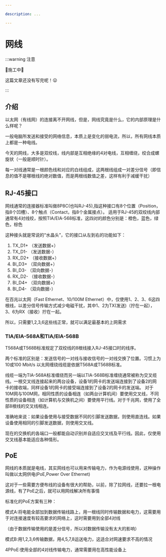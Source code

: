 ```yaml
---

description: ...

---
```


# 网线

:::warning 注意

🚧施工中🚧

这篇文章还没有写完呢！😛

:::

## 介绍
以太网（有线网）的连接离不开网线，但是，网线究竟是什么，它的内部原理是什么样呢？

一般电脑所发送和接受的网络信息，本质上是变化的弱电流，所以，所有网线本质上都是一种电线。

今天的网线，大多是双绞线，线内部是互相绝缘的4对电线，互相缠绕，绞合成螺旋状（一般是顺时针）。

每一对线通常是一根颜色线和对应的白线组成，这两根线组成一对差分信号（即信息的值不是哪根线的绝对数值，而是两根线数值之差，这样有利于减缓干扰）


## RJ-45接口
网线通常的连接器标准叫做8P8C(也叫RJ-45),指这种接口有8个位置（Position，指8个凹槽）、8个触点（Contact，指8个金属接点）。 适用于RJ-45的双绞线内部通常有4对线绞，按照TIA/EIA-568标准，这四对的颜色分别是：橙色，蓝色，绿色，棕色

这种接头就是常说的“水晶头”，它的接口从左到右的功能如下：

1. TX_D1+ （发送数据+）
2. TX_D1- （发送数据-）
3. RX_D2+ （接收数据+）
4. BI_D3+ （双向数据+）
5. BI_D3- （双向数据-）
6. RX_D2- （接收数据-）
7. BI_D4+ （双向数据+）
8. BI_D4- （双向数据-）

在百兆以太网（Fast Ethernet、10/100M Ethernet）中，仅使用1、2、3、6这四根线，以差分信号传输方式减少电磁干扰，其中1、2为TX(发送)（拧在一起），3、6为RX（接收）拧在一起。

所以，只需要1,2,3,6这些线正常，就可以满足最基本的上网需求
### TIA/EIA-568A和TIA/EIA-568B
T568A或T568B标准规定了双绞线的8根线接入RJ-45接口时的线序。

两个标准的区别是：发送信号的一对线与接收信号的一对线交换了位置。习惯上为10或100 Mbit/s 以太网缠绕线缆是依据T568A或T568B标准。

线缆一端为TIA-568A标准缠绕而另一端以TIA-568B标准缠绕通常被称为交叉缆线。一根交叉线连接起来的两台设备，设备1的网卡的发送端连接到了设备2的网卡的接收端，同样设备1的网卡的接受端连接到了设备2的网卡的发送端。
对于10M网与100M网，相同性质的设备相连（如两台计算机间）要使用交叉线，不同性质的设备相连（如计算机与交换机之间）要使用平行线。对于千兆网，使用了全部8根线的交叉线相连。

准确地来说：如果设备使用与接受数据不同的引脚发送数据，则使用直连线。如果设备使用相同的引脚发送数据，则使用交叉线。

现在的交换机的各端口一般都能自动识别并自适应交叉线及平行线。因此，仅使用交叉线基本能适应各种情形。
## PoE
网线的本质就是电线，其实网线也可以用来传输电力，作为电源线使用，这种操作叫做以太网供电(PoE,Power Over Ethernet)

这对于一些需要方便布线的设备有很大的帮助，以前，除了拉网线，还要拉一根电源线，有了PoE之后，就可以用网线解决所有事情

标准化的PoE方案有三种：

模式A:将电能全部加到数据传输线路上，用一根线同时传输数据和电力，这需要用于对连接速度有较高要求的网络上，这时需要用到全部4对线

（由于数据传输使用的是差分信号，所以对数据传输没有太大的影响）

模式B:用1,2,3,6传输数据，用4,5,7,8运送电力，这适合对网速要求不高的情况

4PPoE:使用全部的4对线传输电力，通常需要用在高性能设备上
